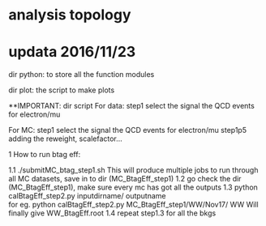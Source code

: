 # analysis topology
# updata 2016/11/23

dir python:
to store all the function modules

dir plot:
the script to make plots

**IMPORTANT: dir script
For data:
step1 select the signal the QCD events for electron/mu


For MC:
step1 select the signal the QCD events for electron/mu
step1p5 adding the reweight, scalefactor...



1 How to run btag eff:
  
1.1 ./submitMC_btag_step1.sh    This will produce multiple jobs to run through all MC datasets, save in to dir (MC_BtagEff_step1)
1.2 go check the dir (MC_BtagEff_step1), make sure every mc has got all the outputs
1.3 python calBtagEff_step2.py inputdirname/ outputname       
    for eg. python calBtagEff_step2.py MC_BtagEff_step1/WW/Nov17/ WW    Will finally give WW_BtagEff.root
1.4 repeat step1.3 for all the bkgs